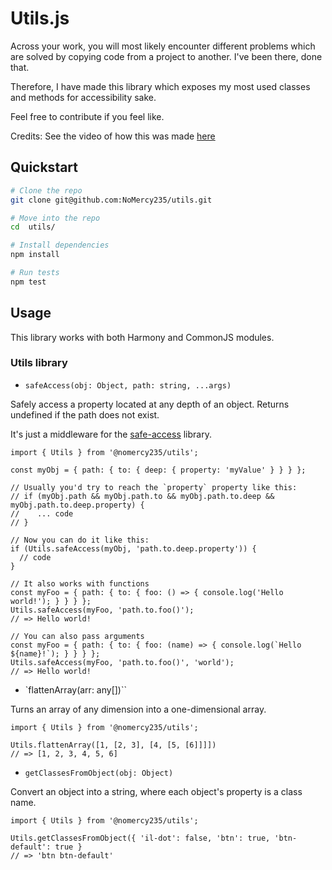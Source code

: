 # Utils.js

Across your work, you will most likely encounter different problems which are solved by copying code from a project to another. I've been there, done that.

Therefore, I have made this library which exposes my most used classes and methods for accessibility sake.

Feel free to contribute if you feel like.

Credits:
See the video of how this was made [here](http://dev.topheman.com/package-a-module-for-npm-in-commonjs-es2015-umd-with-babel-and-rollup/)

## Quickstart

``` sh
# Clone the repo
git clone git@github.com:NoMercy235/utils.git

# Move into the repo
cd  utils/

# Install dependencies
npm install

# Run tests
npm test
```

## Usage

This library works with both Harmony and CommonJS modules.

### Utils library

- `safeAccess(obj: Object, path: string, ...args)`

Safely access a property located at any depth of an object. Returns undefined if the path does not exist.

It's just a middleware for the [safe-access](https://www.npmjs.com/package/safe-access) library.

```
import { Utils } from '@nomercy235/utils';

const myObj = { path: { to: { deep: { property: 'myValue' } } } };

// Usually you'd try to reach the `property` property like this:
// if (myObj.path && myObj.path.to && myObj.path.to.deep && myObj.path.to.deep.property) {
//    ... code
// }

// Now you can do it like this:
if (Utils.safeAccess(myObj, 'path.to.deep.property')) {
  // code
}

// It also works with functions
const myFoo = { path: { to: { foo: () => { console.log('Hello world!'); } } } };
Utils.safeAccess(myFoo, 'path.to.foo()');
// => Hello world!

// You can also pass arguments
const myFoo = { path: { to: { foo: (name) => { console.log(`Hello ${name}!`); } } } };
Utils.safeAccess(myFoo, 'path.to.foo()', 'world');
// => Hello world!
```

- `flattenArray(arr: any[])``

Turns an array of any dimension into a one-dimensional array.

```
import { Utils } from '@nomercy235/utils';

Utils.flattenArray([1, [2, 3], [4, [5, [6]]]])
// => [1, 2, 3, 4, 5, 6]
```

- `getClassesFromObject(obj: Object)`

Convert an object into a string, where each object's property is a class name.

```
import { Utils } from '@nomercy235/utils';

Utils.getClassesFromObject({ 'il-dot': false, 'btn': true, 'btn-default': true }
// => 'btn btn-default'
```
